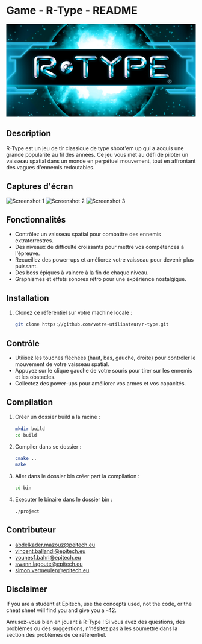 # Game - R-Type - README

![R-Type Logo](./assets/Doc/LogoRtype.png)

## Description

R-Type est un jeu de tir classique de type shoot'em up qui a acquis une grande popularité au fil des années. Ce jeu vous met au défi de piloter un vaisseau spatial dans un monde en perpétuel mouvement, tout en affrontant des vagues d'ennemis redoutables.

## Captures d'écran

![Screenshot 1](screenshot1.png)
![Screenshot 2](screenshot2.png)
![Screenshot 3](screenshot3.png)

## Fonctionnalités

- Contrôlez un vaisseau spatial pour combattre des ennemis extraterrestres.
- Des niveaux de difficulté croissants pour mettre vos compétences à l'épreuve.
- Recueillez des power-ups et améliorez votre vaisseau pour devenir plus puissant.
- Des boss épiques à vaincre à la fin de chaque niveau.
- Graphismes et effets sonores rétro pour une expérience nostalgique.

## Installation

1. Clonez ce référentiel sur votre machine locale :
   ```bash
   git clone https://github.com/votre-utilisateur/r-type.git

## Contrôle

- Utilisez les touches fléchées (haut, bas, gauche, droite) pour contrôler le mouvement de votre vaisseau spatial.
- Appuyez sur le clique gauche de votre souris pour tirer sur les ennemis et les obstacles.
- Collectez des power-ups pour améliorer vos armes et vos capacités.

## Compilation

1. Créer un dossier build a la racine :
    ```bash
    mkdir build
    cd build

2. Compiler dans se dossier :
    ```bash
    cmake ..
    make

3. Aller dans le dossier bin créer part la compilation :
    ```bash
    cd bin

4. Executer le binaire dans le dossier bin :
    ```bash
    ./project

## Contributeur

- abdelkader.mazouz@peitech.eu
- vincent.ballandi@epitech.eu
- younes1.bahri@epitech.eu
- swann.lagoute@epitech.eu
- simon.vermeulen@epitech.eu

## Disclaimer

If you are a student at Epitech, use the concepts used, not the code, or the cheat sheet will find you and give you a -42.

Amusez-vous bien en jouant à R-Type ! Si vous avez des questions, des problèmes ou des suggestions, n'hésitez pas à les soumettre dans la section des problèmes de ce référentiel.